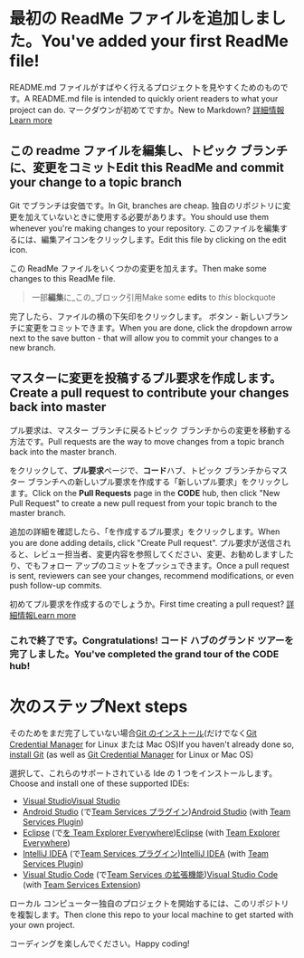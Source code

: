 # <a name="youve-added-your-first-readme-file"></a><span data-ttu-id="ef982-101">最初の ReadMe ファイルを追加しました。</span><span class="sxs-lookup"><span data-stu-id="ef982-101">You've added your first ReadMe file!</span></span>
<span data-ttu-id="ef982-102">README.md ファイルがすばやく行えるプロジェクトを見やすくためのものです。</span><span class="sxs-lookup"><span data-stu-id="ef982-102">A README.md file is intended to quickly orient readers to what your project can do.</span></span>  <span data-ttu-id="ef982-103">マークダウンが初めてですか。</span><span class="sxs-lookup"><span data-stu-id="ef982-103">New to Markdown?</span></span> [<span data-ttu-id="ef982-104">詳細情報</span><span class="sxs-lookup"><span data-stu-id="ef982-104">Learn more</span></span>](https://go.microsoft.com/fwlink/p/?LinkId=524306&clcid=0x409)

## <a name="edit-this-readme-and-commit-your-change-to-a-topic-branch"></a><span data-ttu-id="ef982-105">この readme ファイルを編集し、トピック ブランチに、変更をコミット</span><span class="sxs-lookup"><span data-stu-id="ef982-105">Edit this ReadMe and commit your change to a topic branch</span></span>
<span data-ttu-id="ef982-106">Git でブランチは安価です。</span><span class="sxs-lookup"><span data-stu-id="ef982-106">In Git, branches are cheap.</span></span>  <span data-ttu-id="ef982-107">独自のリポジトリに変更を加えていないときに使用する必要があります。</span><span class="sxs-lookup"><span data-stu-id="ef982-107">You should use them whenever you're making changes to your repository.</span></span>  <span data-ttu-id="ef982-108">このファイルを編集するには、編集アイコンをクリックします。</span><span class="sxs-lookup"><span data-stu-id="ef982-108">Edit this file by clicking on the edit icon.</span></span>

<span data-ttu-id="ef982-109">この ReadMe ファイルをいくつかの変更を加えます。</span><span class="sxs-lookup"><span data-stu-id="ef982-109">Then make some changes to this ReadMe file.</span></span>

> <span data-ttu-id="ef982-110">一部**編集**に_この_ブロック引用</span><span class="sxs-lookup"><span data-stu-id="ef982-110">Make some **edits** to _this_ blockquote</span></span>

<span data-ttu-id="ef982-111">完了したら、ファイルの横の下矢印をクリックします。 ボタン - 新しいブランチに変更をコミットできます。</span><span class="sxs-lookup"><span data-stu-id="ef982-111">When you are done, click the dropdown arrow next to the save button - that will allow you to commit your changes to a new branch.</span></span>

## <a name="create-a-pull-request-to-contribute-your-changes-back-into-master"></a><span data-ttu-id="ef982-112">マスターに変更を投稿するプル要求を作成します。</span><span class="sxs-lookup"><span data-stu-id="ef982-112">Create a pull request to contribute your changes back into master</span></span>
<span data-ttu-id="ef982-113">プル要求は、マスター ブランチに戻るトピック ブランチからの変更を移動する方法です。</span><span class="sxs-lookup"><span data-stu-id="ef982-113">Pull requests are the way to move changes from a topic branch back into the master branch.</span></span>

<span data-ttu-id="ef982-114">をクリックして、**プル要求**ページで、**コード**ハブ、トピック ブランチからマスター ブランチへの新しいプル要求を作成する「新しいプル要求」をクリックします。</span><span class="sxs-lookup"><span data-stu-id="ef982-114">Click on the **Pull Requests** page in the **CODE** hub, then click "New Pull Request" to create a new pull request from your topic branch to the master branch.</span></span>

<span data-ttu-id="ef982-115">追加の詳細を確認したら、「を作成するプル要求」をクリックします。</span><span class="sxs-lookup"><span data-stu-id="ef982-115">When you are done adding details, click "Create Pull request".</span></span> <span data-ttu-id="ef982-116">プル要求が送信されると、レビュー担当者、変更内容を参照してください、変更、お勧めしますしたり、でもフォロー アップのコミットをプッシュできます。</span><span class="sxs-lookup"><span data-stu-id="ef982-116">Once a pull request is sent, reviewers can see your changes, recommend modifications, or even push follow-up commits.</span></span>

<span data-ttu-id="ef982-117">初めてプル要求を作成するのでしょうか。</span><span class="sxs-lookup"><span data-stu-id="ef982-117">First time creating a pull request?</span></span>  [<span data-ttu-id="ef982-118">詳細情報</span><span class="sxs-lookup"><span data-stu-id="ef982-118">Learn more</span></span>](https://go.microsoft.com/fwlink/?LinkId=533211&clcid=0x409)

### <a name="congratulations-youve-completed-the-grand-tour-of-the-code-hub"></a><span data-ttu-id="ef982-119">これで終了です。</span><span class="sxs-lookup"><span data-stu-id="ef982-119">Congratulations!</span></span> <span data-ttu-id="ef982-120">コード ハブのグランド ツアーを完了しました。</span><span class="sxs-lookup"><span data-stu-id="ef982-120">You've completed the grand tour of the CODE hub!</span></span>

# <a name="next-steps"></a><span data-ttu-id="ef982-121">次のステップ</span><span class="sxs-lookup"><span data-stu-id="ef982-121">Next steps</span></span>

<span data-ttu-id="ef982-122">そのためをまだ完了していない場合[Git のインストール](https://git-scm.com/downloads)(だけでなく[Git Credential Manager](https://java.visualstudio.com/Downloads/gitcredentialmanager/Index) for Linux または Mac OS)</span><span class="sxs-lookup"><span data-stu-id="ef982-122">If you haven't already done so, [install Git](https://git-scm.com/downloads) (as well as [Git Credential Manager](https://java.visualstudio.com/Downloads/gitcredentialmanager/Index) for Linux or Mac OS)</span></span>

<span data-ttu-id="ef982-123">選択して、これらのサポートされている Ide の 1 つをインストールします。</span><span class="sxs-lookup"><span data-stu-id="ef982-123">Choose and install one of these supported IDEs:</span></span>
* [<span data-ttu-id="ef982-124">Visual Studio</span><span class="sxs-lookup"><span data-stu-id="ef982-124">Visual Studio</span></span>](https://go.microsoft.com/fwlink/?LinkId=309297&clcid=0x409&slcid=0x409)
* <span data-ttu-id="ef982-125">[Android Studio](https://developer.android.com/studio) (で[Team Services プラグイン](https://java.visualstudio.com/Downloads/intellijplugin/Index))</span><span class="sxs-lookup"><span data-stu-id="ef982-125">[Android Studio](https://developer.android.com/studio) (with [Team Services Plugin](https://java.visualstudio.com/Downloads/intellijplugin/Index))</span></span>
* <span data-ttu-id="ef982-126">[Eclipse](https://www.eclipse.org/downloads) (で[を Team Explorer Everywhere](https://java.visualstudio.com/Downloads/eclipseplugin/Index))</span><span class="sxs-lookup"><span data-stu-id="ef982-126">[Eclipse](https://www.eclipse.org/downloads) (with [Team Explorer Everywhere](https://java.visualstudio.com/Downloads/eclipseplugin/Index))</span></span>
* <span data-ttu-id="ef982-127">[IntelliJ IDEA](https://www.jetbrains.com/idea/download) (で[Team Services プラグイン](https://java.visualstudio.com/Downloads/intellijplugin/Index))</span><span class="sxs-lookup"><span data-stu-id="ef982-127">[IntelliJ IDEA](https://www.jetbrains.com/idea/download) (with [Team Services Plugin](https://java.visualstudio.com/Downloads/intellijplugin/Index))</span></span>
* <span data-ttu-id="ef982-128">[Visual Studio Code](https://code.visualstudio.com/Download) (で[Team Services の拡張機能](https://java.visualstudio.com/Downloads/visualstudiocode/Index))</span><span class="sxs-lookup"><span data-stu-id="ef982-128">[Visual Studio Code](https://code.visualstudio.com/Download) (with [Team Services Extension](https://java.visualstudio.com/Downloads/visualstudiocode/Index))</span></span>

<span data-ttu-id="ef982-129">ローカル コンピューター独自のプロジェクトを開始するには、このリポジトリを複製します。</span><span class="sxs-lookup"><span data-stu-id="ef982-129">Then clone this repo to your local machine to get started with your own project.</span></span>
  
<span data-ttu-id="ef982-130">コーディングを楽しんでください。</span><span class="sxs-lookup"><span data-stu-id="ef982-130">Happy coding!</span></span>